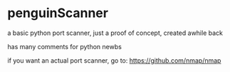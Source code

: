 # penguinScanner
a basic python port scanner, just a proof of concept, created awhile back

has many comments for python newbs

if you want an actual port scanner, go to:
https://github.com/nmap/nmap
